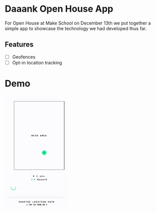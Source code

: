 # Daaank Open House App
For Open House at Make School on December 13th we put together a simple app
to showcase the technology we had developed thus far.

## Features
- [ ] Geofences
- [ ] Opt-in location tracking

# Demo
<img src="/docs/src/openhouse.gif" style="width: 200px; height: auto;">

